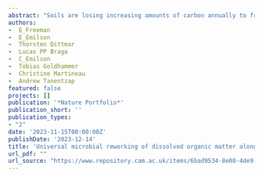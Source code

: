 ```yaml
--- 
abstract: "Soils are losing increasing amounts of carbon annually to freshwaters as dissolved organic matter (DOM), which, if degraded, can offset their carbon sink capacity. However, the processes underlying DOM degradation across environments are poorly understood. Here we show DOM changes similarly along soil-aquatic gradients irrespective of environmental differences. Using ultrahigh-resolution mass spectrometry, we track DOM along soil depths and hillslope positions in forest catchments and relate its composition to soil microbiomes and physico-chemical conditions. Along depths and hillslopes, we find carbohydrate-like and unsaturated hydrocarbon-like compounds increase in abundance-weighted mass, and the expression of genes essential for degrading plant-derived carbohydrates explains> 50% of the variation in abundance of these compounds. These results suggest that microbes transform plant-derived compounds, leaving DOM to become increasingly dominated by the same (ie, universal), difficult-to-degrade compounds as degradation proceeds. By synthesising data from the land-to-ocean continuum, we suggest these processes generalise across ecosystems and spatiotemporal scales. Such general degradation patterns can help predict DOM composition and reactivity along environmental gradients to inform management of soil-to-stream carbon losses."
authors: 
-  E_Freeman
-  E_Emilson
-  Thorsten Dittmar
-  Lucas PP Braga
-  C_Emilson
-  Tobias Goldhammer
-  Christine Martineau
-  Andrew Tanentzap
featured: false
projects: []
publication: '*Nature Portfolio*'
publication_short: ''
publication_types:
- "2"
date: '2023-11-15T00:00:00Z'
publishDate: '2023-12-14'
title: 'Universal microbial reworking of dissolved organic matter along soil gradients'
url_pdf: ""
url_source: "https://www.repository.cam.ac.uk/items/6bad9534-8e08-4de9-93b5-14b513412ebf"
--- 
```



